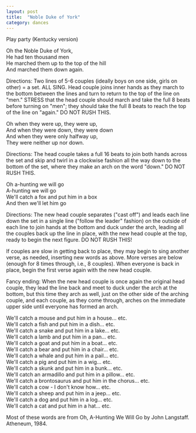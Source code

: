 ```yaml
---
layout: post
title:  "Noble Duke of York"
category: dances
---
```


Play party (Kentucky version)  
  
Oh the Noble Duke of York,   
He had ten thousand men   
He marched them up to the top of the hill   
And marched them down again.  
  
Directions: Two lines of 5-6 couples (ideally boys on one side, girls on other)
= a set. ALL SING. Head couple joins inner hands as they march to the bottom
between the lines and turn to return to the top of the line on "men." STRESS
that the head couple should march and take the full 8 beats before turning on
"men"; they should take the full 8 beats to reach the top of the line on
"again." DO NOT RUSH THIS.  
  
Oh when they were up, they were up,   
And when they were down, they were down   
And when they were only halfway up,   
They were neither up nor down.  
  
Directions: The head couple takes a full 16 beats to join both hands across the
set and skip and twirl in a clockwise fashion all the way down to the bottom of
the set, where they make an arch on the word "down." DO NOT RUSH THIS.  

Oh a-hunting we will go   
A-hunting we will go   
We'll catch a fox and put him in a box   
And then we'll let him go  
  
Directions: The new head couple separates ("cast off") and leads each line down
the set in a single line ("follow the leader" fashion) on the outside of each
line to join hands at the bottom and duck under the arch, leading all the
couples back up the line in place, with the new head couple at the top, ready to
begin the next figure. DO NOT RUSH THIS!  
  
If couples are slow in getting back to place, they may begin to sing another
verse, as needed, inserting new words as above. More verses are below (enough
for 8 times through, i.e., 8 couples). When everyone is back in place, begin the
first verse again with the new head couple.  

Fancy ending: When the new head couple is once again the original head couple,
they lead the line back and meet to duck under the arch at the bottom, but this
time they arch as well, just on the other side of the arching couple, and each
couple, as they come through, arches on the immediate upper side until everyone
has formed an arch.  

We'll catch a mouse and put him in a house... etc.   
We'll catch a fish and put him in a dish... etc.   
We'll catch a snake and put him in a lake... etc.   
We'll catch a lamb and put him in a pan... etc.   
We'll catch a goat and put him in a boat... etc.   
We'll catch a bear and put him in a chair... etc.   
We'll catch a whale and put him in a pail... etc.   
We'll catch a pig and put him in a wig... etc.   
We'll catch a skunk and put him in a bunk... etc.   
We'll catch an armadillo and put him in a pillow... etc.   
We'll catch a brontosaurus and put him in the chorus... etc.   
We'll catch a cow - I don't know how... etc.   
We'll catch a sheep and put him in a jeep... etc.   
We'll catch a dog and put him in a log... etc.   
We'll catch a cat and put him in a hat... etc.  
  
Most of these words are from Oh, A-Hunting We Will Go by John Langstaff. Atheneum, 1984.  
  